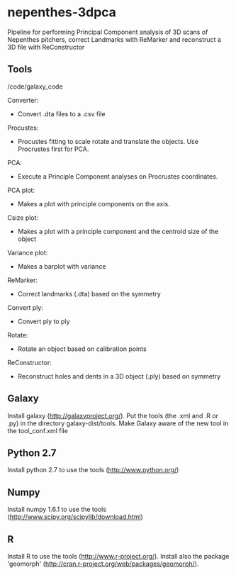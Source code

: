 nepenthes-3dpca
===============

Pipeline for performing Principal Component analysis of 3D scans of Nepenthes pitchers, 
correct Landmarks with ReMarker and reconstruct a 3D file with ReConstructor


Tools
-----
/code/galaxy_code


Converter:
* Convert .dta files to a .csv file 


Procustes:
* Procustes fitting to scale rotate and translate the objects. Use Procrustes first for PCA.

PCA:
* Execute a Principle Component analyses on Procrustes coordinates.

PCA plot:
* Makes a plot with principle components on the axis. 

Csize plot:
* Makes a plot with a principle component and the centroid size of the object

Variance plot:
* Makes a barplot with variance 

ReMarker: 
* Correct landmarks (.dta) based on the symmetry 

Convert ply:
* Convert ply to ply

Rotate:
* Rotate an object based on calibration points

ReConstructor:
* Reconstruct holes and dents in a 3D object (.ply) based on symmetry


Galaxy
------

Install galaxy  (http://galaxyproject.org/).
Put the tools (the .xml and .R or .py)  in the directory galaxy-dist/tools. 
Make Galaxy aware of the new tool in the tool_conf.xml file


Python 2.7
----------
Install python 2.7 to use the tools (http://www.python.org/)

Numpy
-----
Install numpy 1.6.1 to use the tools (http://www.scipy.org/scipylib/download.html)

R
-
Install R to use the tools (http://www.r-project.org/).
Install also the package 'geomorph' (http://cran.r-project.org/web/packages/geomorph/).






